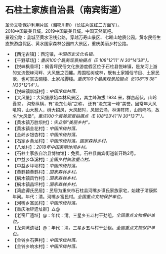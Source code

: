 # 石柱土家族自治县（南宾街道）
革命文物保护利用片区（湘鄂川黔）（长征片区红二方面军）。  
2018中国最美县域。2019中国最美县域。中国天然氧吧。  
景观公路：县城至黄水沿线公路，穿越万寿山景区、七曜山地质公园，黄水民俗生态旅游度假区、黄水国家森林公园四大景区，重庆美丽乡村公路。  
* 【西沱古镇】：西沱镇，*中国历史文化名镇。*
* 【千野草场】：*重庆100个最美观景拍摄点（E 108°12′11″ N 30°14′38″）。*
* 【悦崃枫香坪】：枫香坪民俗文化旅游度假区位于石柱县悦崃镇，是龙河上游的支流悦崃河畔、大风堡之西麓。周围松树成林，既有土家婚俗节目、土家民歌，也可赏古碉楼、土家吊脚楼。*重庆100个最美观景拍摄点（E108°16′38″ N30°12′14″）。*
* 【悦崃镇新城村】：*中国传统村落。*
* 【大风堡】：大风堡原始森林风景区，其主峰海拔 1934 米，群峦起伏，山岭叠翠， 沟壑纵横，有“渝东仙境”之称， 还有“渝东第一峰”美誉。因常年大风吼鸣，山大惹人，树大招风，大风起时，风起云涌，林涛阵阵，山风呜呜，故名“大风堡”。*重庆100个最美观景拍摄点（E 108°23′41″N 30°13′7″）。*
* 【黄水镇万胜坝村】：*农业部“美丽乡村”。*
* 【黄水镇金花村】：*中国传统村落。*
* 【金岭乡银杏村】：*中国传统村落。*
* 【石家乡黄龙村】：*中国传统村落。国家森林乡村。*
* 【八龙村】：*2018年中国美丽休闲乡村。*
* 【石柱土家族自治县博物馆】：免费。石柱县南宾街道新开路2号。
* 【中益乡华溪村】：*全国乡村旅游重点村。*
* 【中益乡坪坝村】：*中国传统村落。*
* 【黄鹤镇黄鹤村】：*国家森林乡村。*
* 【枫木镇风竹村】：*国家森林乡村。*
* 【枫木镇昌坪村】：*国家森林乡村。*
* 【湾底谭氏民居】：民居为重庆市石柱县河嘴乡谭氏家族家宅，始建于清康熙年间。年代：清。河嘴乡富民村。*全国重点文物保护单位。*
* 【河嘴乡富民村】：*中国传统村落。*
* 【重庆冶锌遗址群】△@
* 【老窑厂遗址】@：年代：清。三星乡五斗村干劲组。*全国重点文物保护单位。*
* 【龙洞湾遗址】@：年代：清。三星乡五斗村干劲组。*全国重点文物保护单位。*  
* 【金铃乡石笋村】：*中国传统村落。*
* 【金铃乡响水村】：*中国传统村落。*